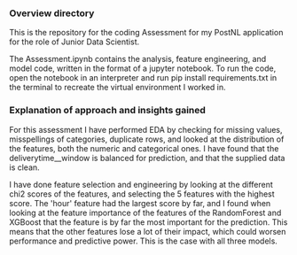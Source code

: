 ### Overview directory
This is the repository for the coding Assessment for my PostNL application for the role of Junior Data Scientist.

The Assessment.ipynb contains the analysis, feature engineering, and model code, written in the format of a jupyter notebook. To run the code, open the notebook in an interpreter and run pip install requirements.txt in the terminal to recreate the virtual environment I worked in.

### Explanation of approach and insights gained
For this assessment I have performed EDA by checking for missing values, misspellings of categories, duplicate rows, and looked at the distribution of the features, both the numeric and categorical ones. I have found that the deliverytime__window is balanced for prediction, and that the supplied data is clean.

I have done feature selection and engineering by looking at the different chi2 scores of the features, and selecting the 5 features with the highest score. The 'hour' feature had the largest score by far, and I found when looking at the feature importance of the features of the RandomForest and XGBoost that the feature is by far the most important for the prediction. This means that the other features lose a lot of their impact, which could worsen performance and predictive power. This is the case with all three models.
